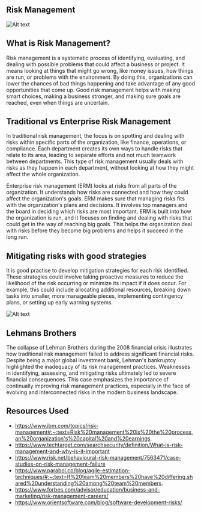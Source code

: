 ## Risk Management

![Alt text](https://focus.namirial.global/wp-content/uploads/sites/4/2023/02/RISK-MANAGEMENT.jpg "Teamwork Image")

## What is Risk Management?
Risk management is a systematic process of identifying, 
evaluating, and dealing with possible problems that could affect a business or project. It means looking at things that might go wrong, like money issues, how things are run, or problems with the environment. By doing this, organizations can lower the chances of bad things happening and take advantage of any good opportunities that come up. Good risk management helps with making smart choices, making a business stronger, and making sure goals are reached, even when things are uncertain.

## Traditional vs Enterprise Risk Management
In traditional risk management, the focus is on spotting and dealing with risks within specific parts of the organization, like finance, operations, or compliance. Each department creates its own ways to handle risks that relate to its area, leading to separate efforts and not much teamwork between departments. This type of risk management usually deals with risks as they happen in each department, without looking at how they might affect the whole organization.

Enterprise risk management (ERM) looks at risks from all parts of the organization. It understands how risks are connected and how they could affect the organization's goals. ERM makes sure that managing risks fits with the organization's plans and decisions. It involves top managers and the board in deciding which risks are most important. ERM is built into how the organization is run, and it focuses on finding and dealing with risks that could get in the way of reaching big goals. This helps the organization deal with risks before they become big problems and helps it succeed in the long run.

## Mitigating risks with good strategies
It is good practise to develop mitigation strategies for each risk identified. These strategies could involve taking proactive measures to reduce the likelihood of the risk occurring or minimize its impact if it does occur. For example, this could include allocating additional resources, breaking down tasks into smaller, more manageable pieces, implementing contingency plans, or setting up early warning systems. 

![Alt text](https://www.marketplace.org/wp-content/uploads/2018/09/GettyImages-104396071.jpg?w=720 "Lehmann Brothers collapse")

## Lehmans Brothers
The collapse of Lehman Brothers during the 2008 financial crisis illustrates how traditional risk management failed to address significant financial risks. Despite being a major global investment bank, Lehman's bankruptcy highlighted the inadequacy of its risk management practices. Weaknesses in identifying, assessing, and mitigating risks ultimately led to severe financial consequences. This case emphasizes the importance of continually improving risk management practices, especially in the face of evolving and interconnected risks in the modern business landscape.

## Resources Used

- https://www.ibm.com/topics/risk-management#:~:text=Risk%20management%20is%20the%20process,an%20organization's%20capital%20and%20earnings.
- https://www.techtarget.com/searchsecurity/definition/What-is-risk-management-and-why-is-it-important
- https://www.risk.net/behavioural-risk-management/7563471/case-studies-on-risk-management-failure
- https://www.parabol.co/blog/agile-estimation-techniques/#:~:text=If%20team%20members%20have%20differing,shared%20understanding%20among%20team%20members.
- https://www.forbes.com/advisor/education/business-and-marketing/risk-management-careers/
- https://www.orientsoftware.com/blog/software-development-risks/



